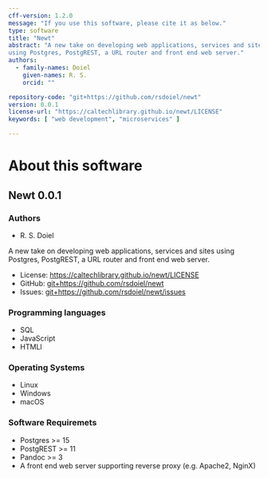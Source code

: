 ```yaml
---
cff-version: 1.2.0
message: "If you use this software, please cite it as below."
type: software
title: "Newt"
abstract: "A new take on developing web applications, services and sites
using Postgres, PostgREST, a URL router and front end web server."
authors:
  - family-names: Doiel
    given-names: R. S.
    orcid: ""

repository-code: "git+https://github.com/rsdoiel/newt"
version: 0.0.1
license-url: "https://caltechlibrary.github.io/newt/LICENSE"
keywords: [ "web development", "microservices" ]

---
```


About this software
===================

## Newt 0.0.1

### Authors

- R. S. Doiel



A new take on developing web applications, services and sites using
Postgres, PostgREST, a URL router and front end web server.

- License: <https://caltechlibrary.github.io/newt/LICENSE>
- GitHub: <git+https://github.com/rsdoiel/newt>
- Issues: <git+https://github.com/rsdoiel/newt/issues>


### Programming languages

- SQL
- JavaScript
- HTMLl

### Operating Systems

- Linux
- Windows
- macOS

### Software Requiremets

- Postgres \>= 15
- PostgREST \>= 11
- Pandoc \>= 3
- A front end web server supporting reverse proxy (e.g. Apache2, NginX)
